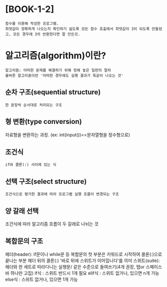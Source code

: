 # [BOOK-1-2]
    함수를 이용해 작성한 프로그램. 
    최댓값이 정확하게 나오는지 확인하기 쉽도록 모든 함수 호출에서 최댓값이 3이 되도록 만들었고, 모든 경우에 3의 반환한다면 잘 만든것.

# 알고리즘(algorithm)이란?
    알고리즘: 어떠한 문제를 해결하기 위해 정해 놓은 일련의 절차
    올바른 알고리즘이란 '어떠한 경우에도 실행 결과가 똑같이 나오는 것'
## 순차 구조(sequential structure)
    한 문장씩 순서대로 처리되는 구조
## 형 변환(type conversion)
자료형을 변환하는 과정. (ex: int(input())<<문자열형을 정수형으로)
## 조건식
    if와 콜론(:) 사이에 있는 식
## 선택 구조(select structure)
    조건식으로 평가한 결과에 따라 프로그램 실행 흐름이 변경되는 구조
## 양 갈래 선택
조건식에 따라 알고리즘 흐름이 두 갈래로 나뉘는 것
## 복합문의 구조
헤더(header): if문이나 while문 등 복합문의 첫 부분은 키워드로 시작하여 콜론(:)으로 끝나는 부분
헤더 뒤의 콜론(:) '바로 뒤에 스위트가 이어집니다'를 의미
스위트(suite): 헤더와 한 세트로 따라다니는 실행문/ 같은 수준으로 들여쓰기(4개 권장, 탭or 스페이스바 하나만 고집)
    if식 : 스위트   반드시 1개 필요
    elif식 : 스위트 없거나, 있으면 n개 가능
    else식 : 스위트 없거나, 있으면 1개 가능
